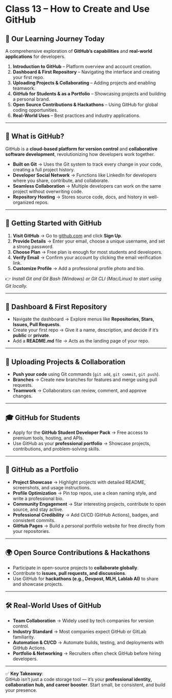# Class 13 – How to Create and Use GitHub

## 📌 Our Learning Journey Today
A comprehensive exploration of **GitHub’s capabilities** and **real-world applications** for developers.

1. **Introduction to GitHub** – Platform overview and account creation.  
2. **Dashboard & First Repository** – Navigating the interface and creating your first repo.  
3. **Uploading Projects & Collaborating** – Adding projects and enabling teamwork.  
4. **GitHub for Students & as a Portfolio** – Showcasing projects and building a personal brand.  
5. **Open Source Contributions & Hackathons** – Using GitHub for global coding opportunities.  
6. **Real-World Uses** – Best practices and industry applications.  

---

## 🚀 What is GitHub?
GitHub is a **cloud-based platform for version control** and **collaborative software development**, revolutionizing how developers work together.  

- **Built on Git** → Uses the Git system to track every change in your code, creating a full project history.  
- **Developer Social Network** → Functions like LinkedIn for developers where you share, contribute, and collaborate.  
- **Seamless Collaboration** → Multiple developers can work on the same project without overwriting code.  
- **Repository Hosting** → Stores source code, docs, and history in well-organized repos.  

---

## 📝 Getting Started with GitHub
1. **Visit GitHub** → Go to [github.com](https://github.com) and click **Sign Up**.  
2. **Provide Details** → Enter your email, choose a unique username, and set a strong password.  
3. **Choose Plan** → Free plan is enough for most students and developers.  
4. **Verify Email** → Confirm your account by clicking the email verification link.  
5. **Customize Profile** → Add a professional profile photo and bio.  

👉 *Install Git and Git Bash (Windows) or Git CLI (Mac/Linux) to start using Git locally.*  

---

## 📂 Dashboard & First Repository
- Navigate the dashboard → Explore menus like **Repositories, Stars, Issues, Pull Requests**.  
- Create your first repo → Give it a name, description, and decide if it’s **public** or **private**.  
- Add a **README.md** file → Acts as the landing page of your repo.  

---

## 🤝 Uploading Projects & Collaboration
- **Push your code** using Git commands (`git add`, `git commit`, `git push`).  
- **Branches** → Create new branches for features and merge using pull requests.  
- **Teamwork** → Collaborators can review, comment, and approve changes.  

---

## 🎓 GitHub for Students
- Apply for the **GitHub Student Developer Pack** → Free access to premium tools, hosting, and APIs.  
- Use GitHub as your **professional portfolio** → Showcase projects, contributions, and problem-solving skills.  

---

## 💼 GitHub as a Portfolio
- **Project Showcase** → Highlight projects with detailed README, screenshots, and usage instructions.  
- **Profile Optimization** → Pin top repos, use a clean naming style, and write a professional bio.  
- **Community Engagement** → Star interesting projects, contribute to open source, and stay active.  
- **Professional Credibility** → Add CI/CD (GitHub Actions), badges, and consistent commits.  
- **GitHub Pages** → Build a personal portfolio website for free directly from your repositories.  

---

## 🌍 Open Source Contributions & Hackathons
- Participate in open-source projects to **collaborate globally**.  
- Contribute to **issues, pull requests, and discussions**.  
- Use GitHub for **hackathons (e.g., Devpost, MLH, Lablab AI)** to share and showcase projects.  

---

## 🛠 Real-World Uses of GitHub
- **Team Collaboration** → Widely used by tech companies for version control.  
- **Industry Standard** → Most companies expect GitHub or GitLab familiarity.  
- **Automation & CI/CD** → Automate builds, testing, and deployments with GitHub Actions.  
- **Portfolio & Networking** → Recruiters often check GitHub before hiring developers.  

---

✅ **Key Takeaway**:  
GitHub isn’t just a code storage tool — it’s your **professional identity, collaboration hub, and career booster**. Start small, be consistent, and build your presence.  
